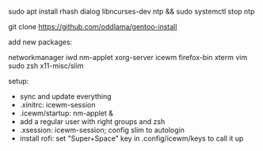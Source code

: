 sudo apt install rhash dialog libncurses-dev ntp && sudo systemctl stop ntp

git clone https://github.com/oddlama/gentoo-install

add new packages:

networkmanager iwd nm-applet xorg-server icewm firefox-bin xterm vim sudo zsh x11-misc/slim

setup:
  * sync and update everything
  * .xinitrc: icewm-session
  * .icewm/startup: nm-applet &
  * add a regular user with right groups and zsh
  * .xsession: icewm-session; config slim to autologin
  * install rofi: set "Super+Space" key in .config/icewm/keys to call it up
